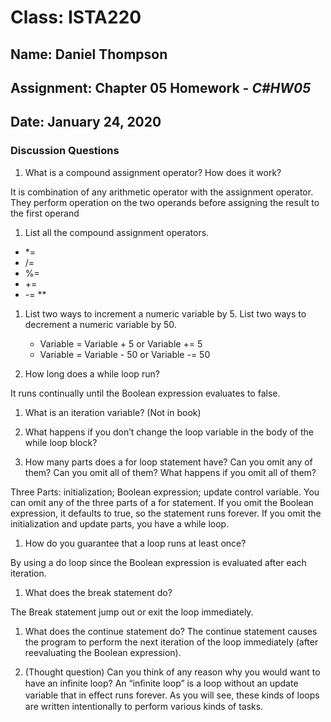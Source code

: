 # **Class: ISTA220**
## **Name:**   Daniel Thompson
## **Assignment:** Chapter 05 Homework - *C#HW05*
## **Date:** January 24, 2020


### Discussion Questions ###

1. What is a compound assignment operator? How does it work?

 It is combination of any arithmetic operator with the assignment operator. They perform operation on the two operands before assigning the result to the first operand

1. List all the compound assignment operators.

 * *=
 * /=
 * %=
 * +=
 * -= **

1. List two ways to increment a numeric variable by 5. List two ways to decrement a numeric variable by 50.

   * Variable = Variable + 5 or Variable += 5
   * Variable = Variable - 50 or Variable -= 50

1. How long does a while loop run?

 It runs continually until the Boolean expression evaluates to false.

1. What is an iteration variable? (Not in book)


1. What happens if you don’t change the loop variable in the body of the while loop block?



1. How many parts does a for loop statement have? Can you omit
 any of them? Can you omit all of them? What happens if you omit all of them?

 Three Parts: initialization; Boolean expression; update control variable. You can omit any of the three parts of a for statement. If you omit the Boolean expression, it defaults to true, so the  statement runs forever. If you omit the initialization and update parts, you have a while loop.


1. How do you guarantee that a loop runs at least once?

 By using a do loop since the Boolean expression is evaluated after each iteration.


1. What does the break statement do?

  The Break statement jump out or exit the loop immediately.


1. What does the continue statement do?
The continue statement causes the program to perform the next iteration of the loop immediately (after reevaluating the Boolean expression).

1. (Thought question) Can you think of any reason why you would want to have an inﬁnite loop? An “inﬁnite loop” is a loop without an update variable that in eﬀect runs forever. As you will see, these kinds of loops are written intentionally to perform various kinds of tasks.
